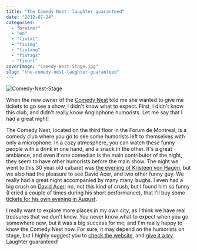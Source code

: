 ```yaml
---
title: "The Comedy Nest: laughter guaranteed"
date: "2012-07-24"
categories: 
  - "brainer"
  - "en"
  - "fixtxt"
  - "fiximg"
  - "fixlang"
  - "fixtags"
  - "fixurl"
coverImage: "Comedy-Nest-Stage.jpg"
slug: "the-comedy-nest-laughter-guaranteed"
---
```


![](images/Comedy-Nest-Stage.jpg "Comedy-Nest-Stage")

When the new owner of the [Comedy Nest](https://www.comedynest.com) told me she wanted to give me tickets to go see a show, I didn't know what to expect. First, I didn't know this club, and didn't really know Anglophone humorists. Let me say that I had a great night!

The Comedy Nest, located on the third floor in the Forum de Montreal, is a comedy club where you go to see some humorists left to themselves with only a microphone. In a cozy atmosphere, you can watch these funny people with a drink in one hand, and a snack in the other. It's a great ambiance, and even if one comedian is the main contributor of the night, they seem to have other humorists before the main show. The night we went to this 30 year old cabaret was [the evening of Kristeen von Hagen](https://www.comedynest.com/montreal-comedy/kristeen-von-hagen-july-19-21/), but we also had the pleasure to see David Acer, and two other funny guy. We really had a great night accompanied by many many laughs. I even had a big crush on [David Acer](https://www.davidacer.com/): no, not this kind of crush, but I found him so funny (I cried a couple of times during his short performance), that I'll buy some [tickets for his own evening in August](https://www.comedynest.com/montreal-comedy/david-acer-aug-30-31-sept-1/).

I really want to explore more places in my own city, as I think we have real treasures that we don't know. You never know what to expect when you go somewhere new, but it was a big success for me, and I'm really happy to know the Comedy Nest now. For sure, it may depend on the humorists on stage, but I highly suggest you to [check the website](https://www.comedynest.com/), and [give it a try](https://www.comedynest.com/showtimes/). Laughter guaranteed!
